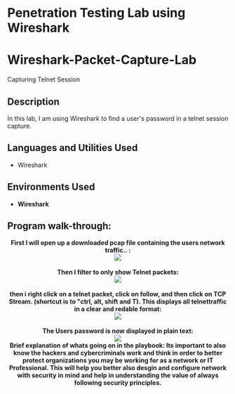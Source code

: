 # Penetration Testing Lab using Wireshark

# Wireshark-Packet-Capture-Lab
Capturing Telnet Session

<h2>Description</h2>
In this lab, I am using Wireshark to find a user's password in a telnet session capture.
<br />


<h2>Languages and Utilities Used</h2>

- Wireshark </b> 

<h2>Environments Used </h2>

- <b>Wireshark 

<h2>Program walk-through:</h2>

<p align="center">
First I will open up a downloaded pcap file containing the users network traffic.. : <br/>
<img src="https://i.imgur.com/zgE5PVY.png"/>
<br />
<br />
Then I filter to only show Telnet packets:  <br/>
<img src="https://i.imgur.com/sSRVVG5.png"/>
<br />
<br />
then i right click on a telnet packet, click on follow, and then click on TCP Stream. (shortcut is to "ctrl, alt, shift and T). This displays all telnettraffic in a clear and redable format: <br/>
<img src="https://i.imgur.com/u37Pu1j.png"/>
<br />
<br />
The Users password is now displayed in plain text:  <br/>
<img src="https://i.imgur.com/9HKXeWh.png"/>
<br />
Brief explanation of whats going on in the playbook: 
Its important to also know the hackers and cybercriminals work and think in order to better protect organizations you may be working for as a network or IT Professional. This will help you better also desgin and configure network with security in mind and help in understanding the value of always following security principles.
  <br/>
</p>

<!--
 ```diff
- text in red
+ text in green
